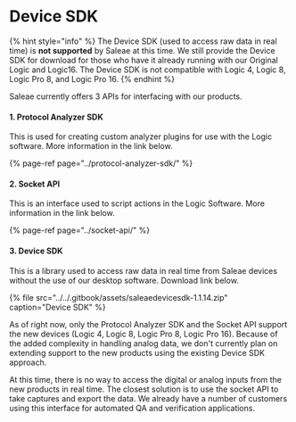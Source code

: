 # Device SDK

{% hint style="info" %}
The Device SDK \(used to access raw data in real time\) is **not supported** by Saleae at this time. We still provide the Device SDK for download for those who have it already running with our Original Logic and Logic16. The Device SDK is not compatible with Logic 4, Logic 8, Logic Pro 8, and Logic Pro 16.
{% endhint %}

Saleae currently offers 3 APIs for interfacing with our products.

#### 1. Protocol Analyzer SDK

This is used for creating custom analyzer plugins for use with the Logic software. More information in the link below.

{% page-ref page="../protocol-analyzer-sdk/" %}

#### 2. Socket API

This is an interface used to script actions in the Logic Software. More information in the link below.

{% page-ref page="../socket-api/" %}

#### 3. Device SDK

This is a library used to access raw data in real time from Saleae devices without the use of our desktop software. Download link below.

{% file src="../../.gitbook/assets/saleaedevicesdk-1.1.14.zip" caption="Device SDK" %}

As of right now, only the Protocol Analyzer SDK and the Socket API support the new devices \(Logic 4, Logic 8, Logic Pro 8, Logic Pro 16\). Because of the added complexity in handling analog data, we don't currently plan on extending support to the new products using the existing Device SDK approach.

At this time, there is no way to access the digital or analog inputs from the new products in real time. The closest solution is to use the socket API to take captures and export the data. We already have a number of customers using this interface for automated QA and verification applications.





